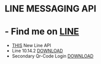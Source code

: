 # LINE MESSAGING API


# - Find me on [LINE](https://line.me/ti/p/~.-belumdiatur)
- [THIS](https://github.com/Ethermask/LINE/blob/master/LineAPI) New Line API
- Line 10.14.2 [DOWNLOAD](https://drive.google.com/file/d/1Hw5dADx7tS0jc1FJSY-cUzSDdf7X2Gdc/view?usp=drivesdk)
- Secondary Qr-Code Login [DOWNLOAD](https://raw.githubusercontent.com/Ethermask/LINE/master/gen-py.zip)
